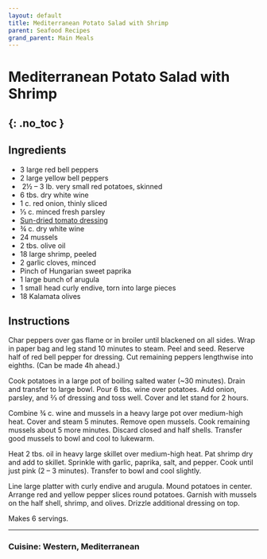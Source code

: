 ```yaml
---
layout: default
title: Mediterranean Potato Salad with Shrimp
parent: Seafood Recipes
grand_parent: Main Meals
---
```


# Mediterranean Potato Salad with Shrimp
{: .no_toc }
---

## Ingredients
<ul>
	<li>3 large red bell peppers</li>
	<li>2 large yellow bell peppers</li>
	<li> 2½ – 3 lb. very small red potatoes, skinned</li>
	<li>6 tbs. dry white wine</li>
	<li>1 c. red onion, thinly sliced</li>
	<li>⅓ c. minced fresh parsley</li>
	<li><a href="./../../sauces/sun_dried_tomato_dressing" target = "_blank">Sun-dried tomato dressing</a></li>
	<li>¾ c. dry white wine</li>
	<li>24 mussels</li>
	<li>2 tbs. olive oil</li>
	<li>18 large shrimp, peeled</li>
	<li>2 garlic cloves, minced</li>
	<li>Pinch of Hungarian sweet paprika</li>
	<li>1 large bunch of arugula</li>
	<li>1 small head curly endive, torn into large pieces</li>
	<li>18 Kalamata olives</li>
</ul>

## Instructions
Char peppers over gas flame or in broiler until blackened on all sides. Wrap in paper bag and leg stand 10 minutes to steam. Peel and seed. Reserve half of red bell pepper for dressing. Cut remaining peppers lengthwise into eighths. (Can be made 4h ahead.)

Cook potatoes in a large pot of boiling salted water (~30 minutes). Drain and transfer to large bowl. Pour 6 tbs. wine over potatoes. Add onion, parsley, and ⅔ of dressing and toss well. Cover and let stand for 2 hours.

Combine ¾ c. wine and mussels in a heavy large pot over medium-high heat. Cover and steam 5 minutes. Remove open mussels. Cook remaining mussels about 5 more minutes. Discard closed and half shells. Transfer good mussels to bowl and cool to lukewarm.

Heat 2 tbs. oil in heavy large skillet over medium-high heat. Pat shrimp dry and add to skillet. Sprinkle with garlic, paprika, salt, and pepper. Cook until just pink (2 – 3 minutes). Transfer to bowl and cool slightly.

Line large platter with curly endive and arugula. Mound potatoes in center. Arrange red and yellow pepper slices round potatoes. Garnish with mussels on the half shell, shrimp, and olives. Drizzle additional dressing on top.

Makes 6 servings.

--- 

### Cuisine: Western, Mediterranean